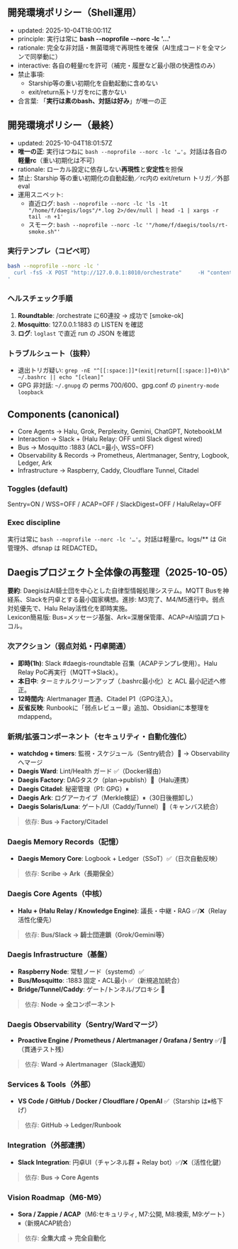 
## 開発環境ポリシー（Shell運用）
- updated: 2025-10-04T18:00:11Z
- principle: 実行は常に **bash --noprofile --norc -lc '…'**
- rationale: 完全な非対話・無菌環境で再現性を確保（AI生成コードを全マシンで同挙動に）
- interactive: 各自の軽量rcを許可（補完・履歴など最小限の快適性のみ）
- 禁止事項:
  - Starship等の重い初期化を自動起動に含めない
  - exit/return系トリガをrcに書かない
- 合言葉: 「**実行は素のbash、対話は好み**」が唯一の正

## 開発環境ポリシー（最終）
- updated: 2025-10-04T18:01:57Z
- **唯一の正**: 実行はつねに `bash --noprofile --norc -lc '…'`。対話は各自の**軽量rc**（重い初期化は不可）
- rationale: ローカル設定に依存しない**再現性**と**安定性**を担保
- 禁止: Starship 等の重い初期化の自動起動／rc内の exit/return トリガ／外部 eval
- 運用スニペット:
  - 直近ログ: `bash --noprofile --norc -lc 'ls -1t "/home/f/daegis/logs"/*.log 2>/dev/null | head -1 | xargs -r tail -n +1'`
  - スモーク: `bash --noprofile --norc -lc '"/home/f/daegis/tools/rt-smoke.sh"'`

### 実行テンプレ（コピペ可）
```bash
bash --noprofile --norc -lc '
  curl -fsS -X POST "http://127.0.0.1:8010/orchestrate"     -H "content-type: application/json" -d "{\"task\":\"daily test\"}" | jq -e .
'
```

### ヘルスチェック手順
1) **Roundtable**: /orchestrate に60連投 → 成功で [smoke-ok]  
2) **Mosquitto**: 127.0.0.1:1883 の LISTEN を確認  
3) **ログ**: `loglast` で直近 run の JSON を確認  

### トラブルシュート（抜粋）
- 退出トリガ疑い: `grep -nE "^[[:space:]]*(exit|return[[:space:]]+0)\b" ~/.bashrc || echo "[clean]"`
- GPG 非対話: `~/.gnupg` の perms 700/600、gpg.conf の `pinentry-mode loopback`

## Components (canonical)
- Core Agents → Halu, Grok, Perplexity, Gemini, ChatGPT, NotebookLM
- Interaction → Slack + (Halu Relay: OFF until Slack digest wired)
- Bus → Mosquitto :1883 (ACL=最小, WSS=OFF)
- Observability & Records → Prometheus, Alertmanager, Sentry, Logbook, Ledger, Ark
- Infrastructure → Raspberry, Caddy, Cloudflare Tunnel, Citadel

### Toggles (default)
Sentry=ON / WSS=OFF / ACAP=OFF / SlackDigest=OFF / HaluRelay=OFF

### Exec discipline
実行は常に `bash --noprofile --norc -lc '…'`。対話は軽量rc。logs/** は Git 管理外、dfsnap は REDACTED。

## Daegisプロジェクト全体像の再整理（2025-10-05）
**要約**: DaegisはAI騎士団を中心とした自律型情報処理システム。MQTT Busを神経系、Slackを円卓とする最小国家構想。進捗: M3完了、M4/M5進行中。弱点対処優先で、Halu Relay活性化を即時実施。  
Lexicon簡易版: Bus=メッセージ基盤、Ark=深層保管庫、ACAP=AI協調プロトコル。

### 次アクション（弱点対処・円卓開通）
- **即時(1h)**: Slack #daegis-roundtable 召集（ACAPテンプレ使用）。Halu Relay PoC再実行（MQTT→Slack）。
- **本日中**: ターミナルクリーンアップ（.bashrc最小化）と ACL 最小記述へ修正。
- **12時間内**: Alertmanager 貫通、Citadel P1（GPG注入）。
- **反省反映**: Runbookに「弱点レビュー章」追加、Obsidianに本整理を mdappend。

### 新規/拡張コンポーネント（セキュリティ・自動化強化）
- **watchdog + timers**: 監視・スケジュール（Sentry統合）🚧 → Observabilityへマージ
- **Daegis Ward**: Lint/Health ガード ✅（Docker経由）
- **Daegis Factory**: DAGタスク（plan→publish）🚧（Halu連携）
- **Daegis Citadel**: 秘密管理（P1: GPG）⏸
- **Daegis Ark**: ログアーカイブ（Merkle検証）⏸（30日後棚卸し）
- **Daegis Solaris/Luna**: ゲート/UI（Caddy/Tunnel）🚧（キャンバス統合）

> 依存: **Bus → Factory/Citadel**

### Daegis Memory Records（記憶）
- **Daegis Memory Core**: Logbook + Ledger（SSoT）✅（日次自動反映）
> 依存: **Scribe → Ark（長期保全）**

### Daegis Core Agents（中核）
- **Halu + (Halu Relay / Knowledge Engine)**: 議長・中継・RAG ✅/❌（Relay活性化優先）
> 依存: **Bus/Slack → 騎士団連鎖（Grok/Gemini等）**

### Daegis Infrastructure（基盤）
- **Raspberry Node**: 常駐ノード（systemd）✅
- **Bus/Mosquitto**: :1883 固定・ACL最小 ✅（新規追加統合）
- **Bridge/Tunnel/Caddy**: ゲート/トンネル/プロキシ 🚧
> 依存: **Node → 全コンポーネント**

### Daegis Observability（Sentry/Wardマージ）
- **Proactive Engine / Prometheus / Alertmanager / Grafana / Sentry** ✅/🚧（貫通テスト残）
> 依存: **Ward → Alertmanager（Slack通知）**

### Services & Tools（外部）
- **VS Code / GitHub / Docker / Cloudflare / OpenAI** ✅（Starship は⏸格下げ）
> 依存: **GitHub → Ledger/Runbook**

### Integration（外部連携）
- **Slack Integration**: 円卓UI（チャンネル群 + Relay bot）✅/❌（活性化鍵）
> 依存: **Bus → Core Agents**

### Vision Roadmap（M6-M9）
- **Sora / Zappie / ACAP**（M6:セキュリティ, M7:公開, M8:検索, M9:ゲート）⏸（新規ACAP統合）
> 依存: **全集大成 → 完全自動化**
